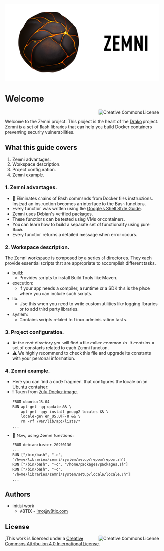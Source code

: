 ![zemni image](./resources/zemni-title.png)

# Welcome

<a rel="license" href="http://creativecommons.org/licenses/by/4.0/"><img alt="Creative Commons License" style="display: block; border-width:0; float: right" align="left" src="https://i.creativecommons.org/l/by/4.0/88x31.png"/></a><br/>

Welcome to the Zemni project. This project is the heart of the [Drako](https://github.com/v8tix/drako) project. 
Zemni is a set of Bash libraries that can help you build Docker containers preventing security vulnerabilities.

## What this guide covers
1. Zemni advantages.
2. Workspace description.
3. Project configuration.
4. Zemni example.

### 1. Zemni advantages.
* :gem: Eliminates chains of Bash commands from Docker files instructions. Instead an instruction becomes an interface to the Bash functions.
* Every function was written using the [Google's Shell Style Guide](https://google.github.io/styleguide/shellguide.html).        
* Zemni uses Debian's verified packages.      
* These functions can be tested using VMs or containers.
* You can learn how to build a separate set of functionality using pure Bash.        
* Every function returns a detailed message when error occurs.  
### 2. Workspace description.  
The Zemni workspace is composed by a series of directories. They each provide essential scripts that are appropriate to accomplish different tasks.  
* build: 
  * Provides scripts to install Build Tools like Maven.         
* execution:
  * If your app needs a compiler, a runtime or a SDK this is the place where you can include such scripts.  
* lib: 
  * Use this when you need to write custom utilities like logging libraries or to add third party libraries.
* system: 
  * Contains scripts related to Linux administration tasks.
### 3. Project configuration.
* At the root directory you will find a file called common.sh. It contains a set of constants related to each Zemni function.
* :warning: We highly recommend to check this file and upgrade its constants with your personal information.
### 4. Zemni example.
* Here you can find a code fragment that configures the locale on an Ubuntu container: 
* :grey_exclamation: Taken from [Zulu Docker image](https://github.com/zulu-openjdk/zulu-openjdk/blob/master/10-latest/Dockerfile).
  ````
  FROM ubuntu:18.04
  RUN apt-get -qq update && \
      apt-get -qqy install gnupg2 locales && \
      locale-gen en_US.UTF-8 && \
      rm -rf /var/lib/apt/lists/*
  ...
  ````     
* :rocket: Now, using Zemni functions:
  ````
  FROM debian:buster-20200130
  ...
  RUN ["/bin/bash", "-c", "/home/libraries/zemni/system/setup/repos/repos.sh"]
  RUN ["/bin/bash", "-c", "/home/packages/packages.sh"]
  RUN ["/bin/bash", "-c", "/home/libraries/zemni/system/setup/locale/locale.sh"]
  ...
  ````     
## Authors
* Initial work
  * V8TIX - info@v8tix.com   
## License  
<a rel="license" href="http://creativecommons.org/licenses/by/4.0/"><img alt="Creative Commons License" style="display: block; border-width:0; float: right" align="left" src="https://i.creativecommons.org/l/by/4.0/88x31.png"/>&nbsp;</a>This work is licensed under a [Creative Commons Attribution 4.0 International License](http://creativecommons.org/licenses/by/4.0/).  